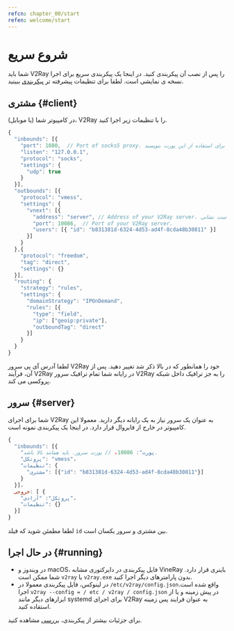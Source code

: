 ```yaml
---
refcn: chapter_00/start
refen: welcome/start
---
```

# شروع سریع

شما باید V2Ray را پس از نصب آن پیکربندی کنید. در اینجا یک پیکربندی سریع برای اجرا نسخه ی نمایشی است. لطفا برای تنظیمات پیشرفته تر [پیکربندی](../configuration/overview.md) ببینید.

## مشتری {#client}

در کامپیوتر شما (یا موبایل)، V2Ray را با تنظیمات زیر اجرا کنید.

```javascript
{
  "inbounds": [{
    "port": 1080,  // Port of socks5 proxy. مرورگر خود را برای استفاده از این پورت بنویسید
    "listen": "127.0.0.1",
    "protocol": "socks",
    "settings": {
      "udp": true
    }
  }],
  "outbounds": [{
    "protocol": "vmess",
    "settings": {
      "vnext": [{
        "address": "server", // Address of your V2Ray server. ممکن است نشانی IP یا آدرس دامنه باشد.
        "port": 10086,  // Port of your V2Ray server.
        "users": [{ "id": "b831381d-6324-4d53-ad4f-8cda48b30811" }]
      }]
    }
  },{
    "protocol": "freedom",
    "tag": "direct",
    "settings": {}
  }],
  "routing": {
    "strategy": "rules",
    "settings": {
      "domainStrategy": "IPOnDemand",
      "rules": [{
        "type": "field",
        "ip": ["geoip:private"],
        "outboundTag": "direct"
      }]
    }
  }
}
```

لطفا آدرس آی پی سرور V2Ray خود را همانطور که در بالا ذکر شد تغییر دهید. پس از آن، فرآیند V2Ray در رایانه شما تمام ترافیک سرور V2Ray را به جز ترافیک داخل شبکه پروکسی می کند.

## سرور {#server}

شما برای اجرای V2Ray به عنوان یک سرور نیاز به یک رایانه دیگر دارید. معمولا این کامپیوتر در خارج از فایروال قرار دارد. در اینجا یک پیکربندی نمونه است.

```javascript
{
  "inbounds": [{
    "پورت": 10086، // پورت سرور. باید همانند بالا باشد.
    "پروتکل": "vmess"،
    "تنظیمات": {
      "مشتری": [{"id": "b831381d-6324-4d53-ad4f-8cda48b30811"}]
    }
  }]،
  خروجی: [ {
    "پروتکل": "آزادی"،
    "تنظیمات": {}
  }]
}
```

لطفا مطمئن شوید که فیلد `id` بین مشتری و سرور یکسان است.

## در حال اجرا {#running}

* در ویندوز و macOS، فایل پیکربندی در دایرکتوری مشابه VineRay باینری قرار دارد. شما ممکن است `v2ray` یا `v2ray.exe` بدون پارامترهای دیگر اجرا کنید.
* در لینوکس، فایل پیکربندی معمولا در `/etc/v2ray/config.json`واقع شده است. اجرا `v2ray --config = / etc / v2ray / config.json` در پیش زمینه و یا از ابزارهای دیگر مانند systemd برای اجرای V2Ray به عنوان فرایند پس زمینه استفاده کنید.

برای جزئیات بیشتر از پیکربندی، [بررسی](../configuration/overview.md) مشاهده کنید.